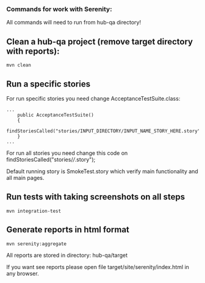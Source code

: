 ### Commands for work with Serenity:

All commands will need to run from hub-qa directory!

## Clean a hub-qa project (remove target directory with reports):  

    mvn clean  

## Run a specific stories

For run specific stories you need change AcceptanceTestSuite.class:
    
    ...
        public AcceptanceTestSuite()
        {
            findStoriesCalled("stories/INPUT_DIRECTORY/INPUT_NAME_STORY_HERE.story"); 
        }
    ... 
    
For run all stories you need change this code on findStoriesCalled("stories/*/*.story");

Default running story is SmokeTest.story which verify main functionality and all main pages.

## Run tests with taking screenshots on all steps

    mvn integration-test

## Generate reports in html format

    mvn serenity:aggregate

All reports are stored in directory: hub-qa/target

If you want see reports please open file target/site/serenity/index.html in any browser.